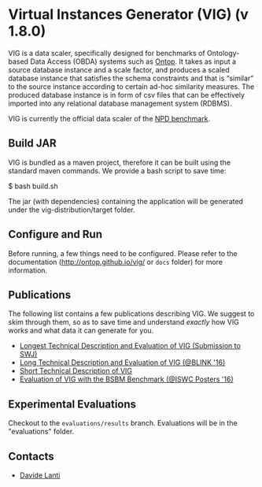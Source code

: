 Virtual Instances Generator (VIG) (v 1.8.0)
===

VIG is a data scaler, specifically designed for benchmarks of Ontology-based Data Access (OBDA) systems such as [Ontop](https://github.com/ontop/ontop). It takes as input a source database instance and a scale factor, and produces a scaled database instance that satisfies the schema constraints and that is “similar” to the source instance according to certain ad-hoc similarity measures. The produced database instance is in form of csv files that can be effectively imported into any relational database management system (RDBMS).

VIG is currently the official data scaler of the [NPD benchmark](https://github.com/ontop/npd-benchmark). 


Build JAR
----

VIG is bundled as a maven project, therefore it can be built using the standard maven commands. We provide a bash script to save time:

$ bash build.sh

The jar (with dependencies) containing the application will be generated under the vig-distribution/target folder.

Configure and Run
----
Before running, a few things need to be configured. Please refer to the documentation (http://ontop.github.io/vig/ or `docs` folder) for more information. 

Publications
----
The following list contains a few publications describing VIG. We suggest to skim through them, so as to save time and understand *exactly* how VIG works and what data it can generate for you. 

- [Longest Technical Description and Evaluation of VIG (Submission to SWJ)](http://www.semantic-web-journal.net/content/vig-data-scaling-obda-benchmarks-0)
- [Long Technical Description and Evaluation of VIG (@BLINK '16)](http://ceur-ws.org/Vol-1700/paper-06.pdf)
- [Short Technical Description of VIG](https://arxiv.org/abs/1607.06343)
- [Evaluation of VIG with the BSBM Benchmark (@ISWC Posters '16)](http://ceur-ws.org/Vol-1690/paper82.pdf)


Experimental Evaluations
----

Checkout to the `evaluations/results` branch. Evaluations will be in the "evaluations" folder.

Contacts
----------

* [Davide Lanti](http://www.inf.unibz.it/~dlanti/)
